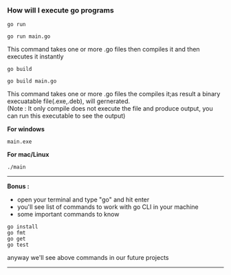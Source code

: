 ### How will I execute go programs

``` go run ```
```
go run main.go
```

 This command takes one or more .go files then compiles it and then executes it instantly

``` go build ```

```
go build main.go
```
 This command takes one or more .go files the compiles it;as result a binary execuatable file(.exe,.deb), will gernerated.
 <br>
 (Note : It only compile does not execute the file and produce output, you can run this executable to see the output)
 <br>

 <b>For windows </b>
 ```
 main.exe
 ```
 <b>For mac/Linux</b>
 ```
 ./main
 ```




---
<b><p>Bonus :<p></b>

- open your terminal and type "go" and hit enter 
- you'll see list of commands to work with go CLI in your machine
- some important commands to know
```
go install
go fmt
go get
go test
```
anyway we'll see above commands in our future projects

---